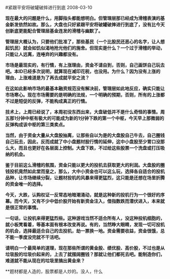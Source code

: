 #紧跟平安将破罐破摔进行到底
2008-03-10

**现在最大的问题是什么，用脚指头都能想明白。但管理层那已经成为滑稽表演的基金新发依然如故。那么，大盘也只好紧跟平安将破罐破摔进行到底了，没有比今天创新底更能配合管理层基金连发的滑稽与幽默了。**

**管理层大概认为，只要他们批准了，那些基民（一个比股民还恶心的名字，让人想起饥民）就会如饥似渴地抢光他们的施舍。但现实是什么？一个过于滑稽的举动，只能让人远离，连唾弃的兴趣都没有。**

**市场是最现实的，有行情，有上涨理由，资金不请自到，否则，自己画饼自己玩去吧。本ID已经多次说明，就算现在减印花税，也没用。为什么？因为没有上涨的理由，上涨难道是为了再去成就平安之流？**

**在这如此影响市场的最基本融资规范没有解决前，管理层如此地反应，确实只能让市场寒心。现在市场需要的是明确的法规，一个明确的预期，否则，所有的上涨都不过是短促的反弹，不能构成真正的行情。**

**技术上，上周已经说了，本周初没东西出来，大盘破低并不是什么奇怪的事情。周五那1分钟中枢有极大的可能成为新的1分钟下跌的第一个中枢，今天早上那微弱的反弹构成该中枢的第三类卖点。**

**当然，由于资金大量从大盘股抽离，让那些自以为是的大盘股自己牛去，自己圈钱自己玩去，因此，反而成就了中小盘题材股行情的延伸，这中小盘股至少胃口没那么大，而且也更好在各层面上控制。大盘下跌，不过给这些股票一个洗盘或打压吸纳的机会。**

**鉴于目前这么滑稽的氛围，资金只能以更大的投机去获取更大的利润。大盘股的圈钱投机竟然如此堂而皇之，那么，大中小资金也可以这么玩，选择各自适合的投机品种，让市场继续分裂，让题材投机的风暴来得更猛烈，这只能是还想在场里折腾的资金唯一的选择。**

**今天，大跌，认购权证一反常态地暗潮涌动，就是这种新的投机行为一个很好的序幕。而今天，又有不少中低价股开始有新资金注入，借指数跌而潜伏进入，本来就是很正常的事情。**

**一句话，让投机来得更猛烈些。这种游戏当然不适合所有人，没这种投机细胞的，就小板凳看着，等基本面有根本改变再说。有的，当然睁大眼睛，发现一切可投机的机会，选择最适合自己的去投机，劫一票换一地。资金需要收益，资金很饿，总不能一季度没完就不干活吧。**

**请明白一个最简单的道理，现在那些所谓的黄金股、绩优股、高价股，不过也是从垃圾股的垃圾价起来的，上去了就摆阔圈钱？那就让他们都死去吧。能制造你们，难道就不能从现在的垃圾里搞出黄金来？**

**题材都是人造的，股票都是人炒的。没人，什么